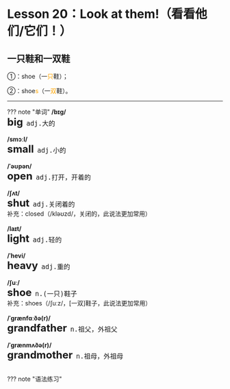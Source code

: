 # Lesson 20：Look at them!（看看他们/它们！）


## 一只鞋和一双鞋

①：shoe（一<font color=orange>只</font>鞋）；

②：shoe<font color=orange>s</font>（一<font color=orange>双</font>鞋）。


---
??? note "单词"
    **/bɪɡ/**<br>
    <font size=5>**big**</font>&nbsp;&nbsp;<font size=4>`adj.大的`</font><br>
    <br>
    **/smɔːl/**<br>
    <font size=5>**small**</font>&nbsp;&nbsp;<font size=4>`adj.小的`</font><br>
    <br>
    **/ˈəʊpən/**<br>
    <font size=5>**open**</font>&nbsp;&nbsp;<font size=4>`adj.打开，开着的`</font><br>
    <br>
    **/ʃʌt/**<br>
    <font size=5>**shut**</font>&nbsp;&nbsp;<font size=4>`adj.关闭着的`</font><br>
    补充：closed（/kləʊzd/，关闭的，此说法更加常用）<br>
    <br>
    **/laɪt/**<br>
    <font size=5>**light**</font>&nbsp;&nbsp;<font size=4>`adj.轻的`</font><br>
    <br>
    **/ˈhevi/**<br>
    <font size=5>**heavy**</font>&nbsp;&nbsp;<font size=4>`adj.重的`</font><br>
    <br>
    **/ʃuː/**<br>
    <font size=5>**shoe**</font>&nbsp;&nbsp;<font size=4>`n.(一只)鞋子`</font><br>
    补充：shoes（/ʃuːz/，[一双]鞋子，此说法更加常用）<br>
    <br>
    **/ˈɡrænfɑːðə(r)/**<br>
    <font size=5>**grandfather**</font>&nbsp;&nbsp;<font size=4>`n.祖父，外祖父`</font><br>
    <br>
    **/ˈɡrænmʌðə(r)/**<br>
    <font size=5>**grandmother**</font>&nbsp;&nbsp;<font size=4>`n.祖母，外祖母`</font><br>
    <br>


??? note "语法练习"




